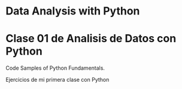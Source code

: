 # Data Analysis with Python

# Clase 01 de Analisis de Datos con Python

Code Samples of Python Fundamentals.

Ejercicios de mi primera clase con Python